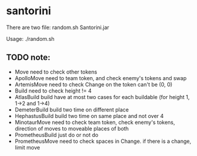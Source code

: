 # santorini

There are two file:
random.sh
Santorini.jar

Usage:
./random.sh

## TODO note:
* Move need to check other tokens
* ApolloMove need to team token, and check enemy's tokens and swap
* ArtemisMove need to check Change on the token can't be (0, 0)
* Build need to check height != 4
* AtlasBuild build have at most two cases for each buildable (for height 1, 1->2 and 1->4)
* DemeterBuild build two time on different place
* HephastusBuild build two time on same place and not over 4
* MinotaurMove need to check team token, check enemy's tokens, direction of moves to moveable places of both
* PrometheusBuild just do or not do
* PrometheusMove need to check spaces in Change. if there is a change, limit move